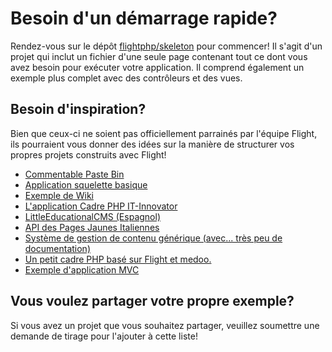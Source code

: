 # Besoin d'un démarrage rapide?

Rendez-vous sur le dépôt [flightphp/skeleton](https://github.com/flightphp/skeleton) pour commencer! Il s'agit d'un projet qui inclut un fichier d'une seule page contenant tout ce dont vous avez besoin pour exécuter votre application. Il comprend également un exemple plus complet avec des contrôleurs et des vues.

## Besoin d'inspiration?

Bien que ceux-ci ne soient pas officiellement parrainés par l'équipe Flight, ils pourraient vous donner des idées sur la manière de structurer vos propres projets construits avec Flight!

- [Commentable Paste Bin](https://github.com/n0nag0n/commie2)
- [Application squelette basique](https://github.com/markhughes/flight-skeleton)
- [Exemple de Wiki](https://github.com/Skayo/FlightWiki)
- [L'application Cadre PHP IT-Innovator](https://github.com/itinnovator/myphp-app)
- [LittleEducationalCMS (Espagnol)](https://github.com/casgin/LittleEducationalCMS)
- [API des Pages Jaunes Italiennes](https://github.com/chiccomagnus/PGAPI)
- [Système de gestion de contenu générique (avec... très peu de documentation)](https://github.com/recepuncu/cms)
- [Un petit cadre PHP basé sur Flight et medoo.](https://github.com/ycrao/tinyme)
- [Exemple d'application MVC](https://github.com/paddypei/Flight-MVC)

## Vous voulez partager votre propre exemple?

Si vous avez un projet que vous souhaitez partager, veuillez soumettre une demande de tirage pour l'ajouter à cette liste!